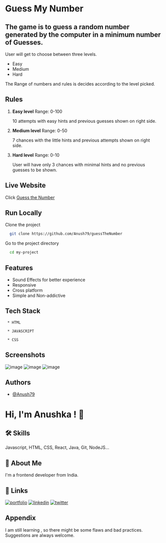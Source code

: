 
# Guess My Number

The game is to guess a random number generated by the computer in a minimum number of Guesses.
-
User will get to choose between three levels. 
 - Easy
 - Medium
 - Hard

The Range of numbers and rules is decides according to the level picked.





## Rules

1. **Easy level** Range: 0-100

   10 attempts with easy hints and previous guesses shown on right side.

2. **Medium level**  Range: 0-50
  
   7 chances with the little hints and previous attempts shown on right side.

3. **Hard level**  Range: 0-10   

   User will have only 3 chances with minimal hints and no previous guesses to be shown.

## Live Website

Click [Guess the Number](https://you-guess-my-num.netlify.app/)




## Run Locally

Clone the project

```bash
  git clone https://github.com/Anush79/guessTheNumber
```

Go to the project directory

```bash
  cd my-project
```




## Features

- Sound Effects for better experience
- Responsive
- Cross platform
- Simple and Non-addictive


## Tech Stack

     * HTML 

     * JAVASCRIPT

     * CSS



## Screenshots
![image](https://user-images.githubusercontent.com/66175237/211012105-0988d0db-e392-4faf-b966-1adb489b6f78.png)
![image](https://user-images.githubusercontent.com/66175237/211012380-603ddf74-b1a6-4577-af18-9f579fdb9994.png)
![image](https://user-images.githubusercontent.com/66175237/211012626-cfdc91b0-353c-4ab1-939c-7abe87b3fa6d.png)



## Authors

- [@Anush79](https://www.github.com/Anush79)


# Hi, I'm Anushka ! 👋


## 🛠 Skills
Javascript, HTML, CSS, React, Java, Git, NodeJS...


## 🚀 About Me
I'm a frontend developer from India.



## 🔗 Links
[![portfolio](https://img.shields.io/badge/my_portfolio-000?style=for-the-badge&logo=ko-fi&logoColor=white)](https://ajaisportfolio.netlify.app/)
[![linkedin](https://img.shields.io/badge/linkedin-0A66C2?style=for-the-badge&logo=linkedin&logoColor=white)](https://www.linkedin.com/)
[![twitter](https://img.shields.io/badge/twitter-1DA1F2?style=for-the-badge&logo=twitter&logoColor=white)](https://twitter.com/TheIndianGirl56)


## Appendix

I am still learning , so there might be some flaws and bad practices. Suggestions are always welcome.

